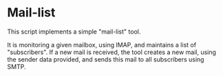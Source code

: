 # Mail-list

This script implements a simple "mail-list" tool.

It is monitoring a given mailbox, using IMAP, and maintains
a list of "subscribers". If a new mail is received, the tool
creates a new mail, using the sender data provided, and sends
this mail to all subscribers using SMTP.
